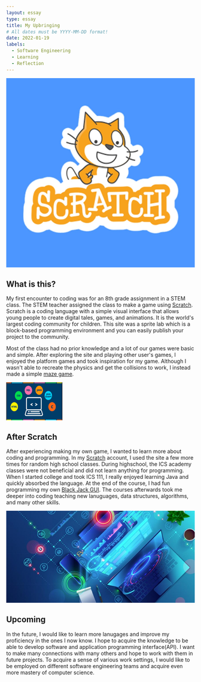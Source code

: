 ```yaml
---
layout: essay
type: essay
title: My Upbringing
# All dates must be YYYY-MM-DD format!
date: 2022-01-19
labels:
  - Software Engineering
  - Learning
  - Reflection
---
```


<img class="ui small left circular floated image" src="../images/scratch_mascot.jpg">

## What is this?
My first encounter to coding was for an 8th grade assignment in a STEM class. The STEM teacher assigned the class to make a game using <a href="https://scratch.mit.edu">Scratch</a>. Scratch is a coding language with a simple visual interface that allows young people to create digital tales, games, and animations. It is the world's largest coding community for children. This site was a sprite lab which is a block-based programming environment and you can easily publish your project to the community.

Most of the class had no prior knowledge and a lot of our games were basic and simple. After exploring the site and playing other user's games, I enjoyed the platform games and took inspiration for my game. Although I wasn't able to recreate the physics and get the collisions to work, I instead made a simple <a href="https://louie808.github.io/projects/scratchGame"> maze game</a>.


<img class="ui right circular floated image" src="../images/computer_languages.jfif" width="150">

## After Scratch
After experiencing making my own game, I wanted to learn more about coding and programming. In my <a href="https://scratch.mit.edu/users/HeatWaveStar/">Scratch</a> account, I used the site a few more times for random high school classes. During highschool, the ICS academy classes were not beneficial and did not learn anything for programming. When I started college and took ICS 111, I really enjoyed learning Java and quickly absorbed the language. At the end of the course, I had fun programming my own <a href="https://louie808.github.io/projects/blackJack_GUI">Black Jack GUI</a>. The courses afterwards took me deeper into coding teaching new lanuguages, data structures, algorithms, and many other skills.

<img class="ui medium left circular floated image" src="../images/computer_pic.jpg">

## Upcoming
In the future, I would like to learn more lanugages and improve my proficiency in the ones I now know. I hope to acquire the knowledge to be able to develop software and application programming interface(API). I want to make many connections with many others and hope to work with them in future projects. To acquire a sense of various work settings, I would like to be employed on different software engineering teams and acquire even more mastery of computer science.
